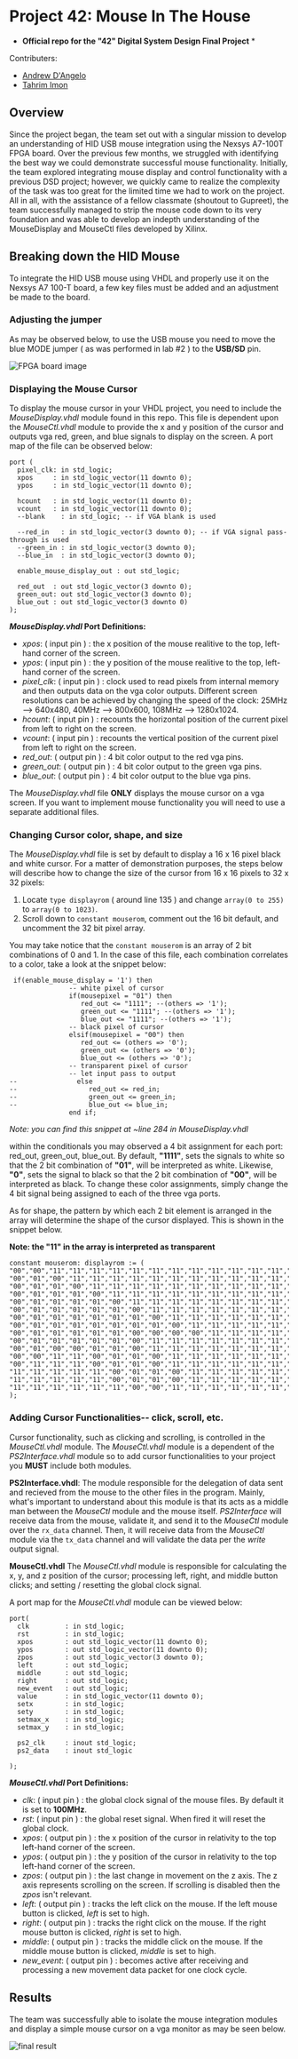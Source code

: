 # Project 42: Mouse In The House

* __Official repo for the "42" Digital System Design Final Project__ *

Contributers:
* [Andrew D'Angelo](https://sites.google.com/d/1RBr_eKZI24EjTWzsZB4v3GX3XFpaC1NY/p/18CrMngnyxBPsVCTbK__N-a7D6eivdq0i/edit)
* [Tahrim Imon](https://sites.google.com/stevens.edu/tahrim-imon-mobius-propage?pli=1&authuser=2)



## Overview

Since the project began, the team set out with a singular mission to develop an understanding of HID USB mouse integration using the Nexsys A7-100T FPGA board. Over the previous few months, we struggled with identifying the best way we could demonstrate successful mouse functionality. Initially, the team explored integrating mouse display and control functionality with a previous DSD project; however, we quickly came to realize the complexity of the task was too great for the limited time we had to work on the project. All in all, with the assistance of a fellow classmate (shoutout to Gupreet), the team successfully managed to strip the mouse code down to its very foundation and was able to develop an indepth understanding of the MouseDisplay and MouseCtl files developed by Xilinx.  

## Breaking down the HID Mouse

To integrate the HID USB mouse using VHDL and properly use it on the Nexsys A7 100-T board, a few key files must be added and an adjustment be made to the board. 

### Adjusting the jumper
As may be observed below, to use the USB mouse you need to move the blue MODE jumper ( as was performed in lab #2 ) to the __USB/SD__ pin.

![FPGA board image](/fpga_mode_image.jpg)
 
 
 ### Displaying the Mouse Cursor
 
 To display the mouse cursor in your VHDL project, you need to include the _MouseDisplay.vhdl_ module found in this repo. This file is dependent upon the _MouseCtl.vhdl_ module to provide the x and y position of the cursor and outputs vga red, green, and blue signals to display on the screen. A port map of the file can be observed below:
 
 ```
 port (
   pixel_clk: in std_logic;
   xpos     : in std_logic_vector(11 downto 0);
   ypos     : in std_logic_vector(11 downto 0);

   hcount   : in std_logic_vector(11 downto 0);
   vcount   : in std_logic_vector(11 downto 0);
   --blank    : in std_logic; -- if VGA blank is used

   --red_in   : in std_logic_vector(3 downto 0); -- if VGA signal pass-through is used
   --green_in : in std_logic_vector(3 downto 0);
   --blue_in  : in std_logic_vector(3 downto 0);
   
   enable_mouse_display_out : out std_logic;

   red_out  : out std_logic_vector(3 downto 0);
   green_out: out std_logic_vector(3 downto 0);
   blue_out : out std_logic_vector(3 downto 0)
);
 ```
 
 ___MouseDisplay.vhdl_ Port Definitions:__
 * _xpos_: ( input pin ) : the x position of the mouse realitive to the top, left-hand corner of the screen.
 * _ypos_: ( input pin ) : the y position of the mouse realitive to the top, left-hand corner of the screen.
 * *pixel_clk*: ( input pin ) : clock used to read pixels from internal memory and then outputs data on the vga color outputs. Different screen resolutions can be achieved by changing the speed of the clock: 25MHz --> 640x480, 40MHz --> 800x600, 108MHz --> 1280x1024.
 * _hcount_: ( input pin ) : recounts the horizontal position of the current pixel from left to right on the screen.
 * _vcount_: ( input pin ) : recounts the vertical position of the current pixel from left to right on the screen.
 * *red_out*: ( output pin ) : 4 bit color output to the red vga pins.
 * *green_out*: ( output pin ) : 4 bit color output to the green vga pins.
 * *blue_out*: ( output pin ) : 4 bit color output to the blue vga pins.
 
 The _MouseDisplay.vhdl_ file __ONLY__ displays the mouse cursor on a vga screen. If you want to implement mouse functionality you will need to use a separate additional files.
 
 ### Changing Cursor color, shape, and size
 
 The _MouseDisplay.vhdl_ file is set by default to display a 16 x 16 pixel black and white cursor. For a matter of demonstration purposes, the steps below will describe how to change the size of the cursor from 16 x 16 pixels to 32 x 32 pixels:
1. Locate `type displayrom` ( around line 135 ) and change `array(0 to 255)` to `array(0 to 1023)`.
2. Scroll down to `constant mouserom`, comment out the 16 bit default, and uncomment the 32 bit pixel array.

You may take notice that the `constant mouserom` is an array of 2 bit combinations of 0 and 1. In the case of this file, each combination correlates to a color, take a look at the snippet below:

```
 if(enable_mouse_display = '1') then
               -- white pixel of cursor
               if(mousepixel = "01") then
                  red_out <= "1111"; --(others => '1');
                  green_out <= "1111"; --(others => '1');
                  blue_out <= "1111"; --(others => '1');
               -- black pixel of cursor
               elsif(mousepixel = "00") then
                  red_out <= (others => '0');
                  green_out <= (others => '0');
                  blue_out <= (others => '0');
               -- transparent pixel of cursor
               -- let input pass to output
--               else
--                  red_out <= red_in;
--                  green_out <= green_in;
--                  blue_out <= blue_in;
               end if;
```
_Note: you can find this snippet at ~line 284 in MouseDisplay.vhdl_


within the conditionals you may observed a 4 bit assignment for each port: red_out, green_out, blue_out. By default, __"1111"__, sets the signals to white so that the 2 bit combination of __"01"__, will be interpreted as white. Likewise, __"0"__, sets the signal to black so that the 2 bit combination of __"00"__, will be interpreted as black. To change these color assignments, simply change the 4 bit signal being assigned to each of the three vga ports.

As for shape, the pattern by which each 2 bit element is arranged in the array will determine the shape of the cursor displayed. This is shown in the snippet below.

__Note: the "11" in the array is interpreted as transparent__

```
constant mouserom: displayrom := (
"00","00","11","11","11","11","11","11","11","11","11","11","11","11","11","11",
"00","01","00","11","11","11","11","11","11","11","11","11","11","11","11","11",
"00","01","01","00","11","11","11","11","11","11","11","11","11","11","11","11",
"00","01","01","01","00","11","11","11","11","11","11","11","11","11","11","11",
"00","01","01","01","01","00","11","11","11","11","11","11","11","11","11","11",
"00","01","01","01","01","01","00","11","11","11","11","11","11","11","11","11",
"00","01","01","01","01","01","01","00","11","11","11","11","11","11","11","11",
"00","01","01","01","01","01","01","01","00","11","11","11","11","11","11","11",
"00","01","01","01","01","01","00","00","00","00","11","11","11","11","11","11",
"00","01","01","01","01","01","00","11","11","11","11","11","11","11","11","11",
"00","01","00","00","01","01","00","11","11","11","11","11","11","11","11","11",
"00","00","11","11","00","01","01","00","11","11","11","11","11","11","11","11",
"00","11","11","11","00","01","01","00","11","11","11","11","11","11","11","11",
"11","11","11","11","11","00","01","01","00","11","11","11","11","11","11","11",
"11","11","11","11","11","00","01","01","00","11","11","11","11","11","11","11",
"11","11","11","11","11","11","00","00","11","11","11","11","11","11","11","11"
);
```

 
 ### Adding Cursor Functionalities-- click, scroll, etc.
 
 Cursor functionality, such as clicking and scrolling, is controlled in the _MouseCtl.vhdl_ module. The _MouseCtl.vhdl_ module is a dependent of the _PS2Interface.vhdl_ module so to add cursor functionalities to your project you __MUST__ include both modules.
 
 __PS2Interface.vhdl__: 
 The module responsible for the delegation of data sent and recieved from the mouse to the other files in the program. Mainly, what's important to understand about this module is that its acts as a middle man between the _MouseCtl_ module and the mouse itself. _PS2Interface_ will receive data from the mouse, validate it, and send it to the _MouseCtl_ module over the `rx_data` channel. Then, it will receive data from the _MouseCtl_ module via the `tx_data` channel and will validate the data per the _write_ output signal.
 
 __MouseCtl.vhdl__
 The _MouseCtl.vhdl_ module is responsible for calculating the x, y, and z position of the cursor; processing left, right, and middle button clicks; and setting / resetting the global clock signal.
 
 A port map for the _MouseCtl.vhdl_ module can be viewed below:
 
 ```
 port(
   clk         : in std_logic;
   rst         : in std_logic;
   xpos        : out std_logic_vector(11 downto 0);
   ypos        : out std_logic_vector(11 downto 0);
   zpos        : out std_logic_vector(3 downto 0);
   left        : out std_logic;
   middle      : out std_logic;
   right       : out std_logic;
   new_event   : out std_logic;
   value       : in std_logic_vector(11 downto 0);
   setx        : in std_logic;
   sety        : in std_logic;
   setmax_x    : in std_logic;
   setmax_y    : in std_logic;
   
   ps2_clk     : inout std_logic;
   ps2_data    : inout std_logic
   
);
 ```
 
 ___MouseCtl.vhdl_ Port Definitions:__
 * _clk_: ( input pin ) : the global clock signal of the mouse files. By default it is set to __100MHz__.
 * _rst_: ( input pin ) : the global reset signal. When fired it will reset the global clock.
 * _xpos_: ( output pin ) : the x position of the cursor in relativity to the top left-hand corner of the screen.
 * _ypos_: ( output pin ) : the y position of the cursor in relativity to the top left-hand corner of the screen.
 * _zpos_: ( output pin ) : the last change in movement on the z axis. The z axis represents scrolling on the screen. If scrolling is disabled then the _zpos_ isn't relevant.
 * _left_: ( output pin ) : tracks the left click on the mouse. If the left mouse button is clicked, _left_ is set to high.
 * _right_: ( output pin ) : tracks the right click on the mouse. If the right mouse button is clicked, _right_ is set to high.
 * _middle_: ( output pin ) : tracks the middle click on the mouse. If the middle mouse button is clicked, _middle_ is set to high.
 * _new_event_: ( output pin ) : becomes active after receiving and processing a new movement data packet for one clock cycle.
 
 
 ## Results
 
 The team was successfully able to isolate the mouse integration modules and display a simple mouse cursor on a vga monitor as may be seen below.
 
 ![final result](final-result.jpg)
